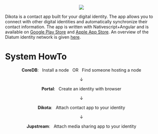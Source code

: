 
<p align="center">
  <a href="https://diatum.org">
    <img src="https://s3-us-west-2.amazonaws.com/org.diatum.public/DiatumLogo.png"/>
  </a>
</p>

Dikota is a contact app built for your digital identity. The app allows you to connect with other digital identities and automatically synchronize their contact information. The app is written with Nativescript+Angular and is available on <a href="https://play.google.com/store/apps/details?id=org.diatum.dikota">Google Play Store<a> and <a href="https://apps.apple.com/us/app/dikota/id1526510086">Apple App Store<a>. An overview of the Diatum identity network is given <a href="https://diatum.org/getinvolved/technical-intro/">here</a>. 

# System HowTo
<p align="center"><b>CoreDB</b>: &nbsp Install a node &nbsp OR &nbsp Find someone hosting a node</p>
<p align="center">↓</p> 
<p align="center"><b>Portal</b>: &nbsp Create an identity with browser</p>
<p align="center">↓</p> 
<p align="center"><b>Dikota</b>: &nbsp Attach contact app to your identity</p>
<p align="center">↓</p> 
<p align="center"><b>Jupstream</b>: &nbsp Attach media sharing app to your identity</p>
